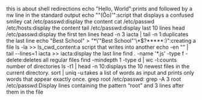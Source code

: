 this is about shell redirections
echo "Hello, World":prints and followed by a nw line in the standard output
echo "\"(Ôo)'":script that displays a confused smiley
cat /etc/passwd:display the content
cat /etc/passwd /etc/hosts:display the content
tail /etc/passwd:display last 10 lines
head /etc/passwd:display the first ten lines
head -n 3 iacta | tail -n 1:duplicates the last line
echo "Best School" > "\*\\\'\"Best School\"\'\\\*$\?\*\*\*\*\*:)":creating a file
ls -la >> ls_cwd_content:a script that writes into another
echo -en "" | tail --lines=1 iacta >> iacta:display the last line
find . -name '*.js' -type f -delete:deletes all regular files
find -mindepth 1 -type d | wc -l:counts number of directories
ls -t1 | head -n 10:displays the 10 newest files in the current directory.
sort | uniq -u:takes a list of words as input and prints only words that appear exactly once.
grep root /etc/passwd:
grep -A 3 root /etc/passwd:Display lines containing the pattern “root” and 3 lines after them in the file
